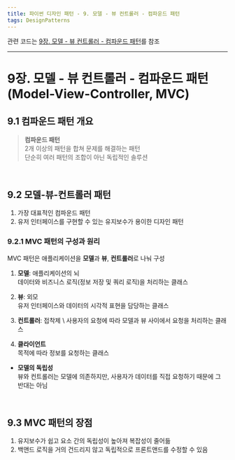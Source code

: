 ```yaml
---
title: 파이썬 디자인 패턴 - 9. 모델 - 뷰 컨트롤러 - 컴파운드 패턴
tags: DesignPatterns
---
```


관련 코드는 [9장. 모델 - 뷰 컨트롤러 - 컴파운드 패턴](https://github.com/alchemine/design_pattern/blob/main/9%EC%9E%A5.%20%EB%AA%A8%EB%8D%B8%20-%20%EB%B7%B0%20%EC%BB%A8%ED%8A%B8%EB%A1%A4%EB%9F%AC%20-%20%EC%BB%B4%ED%8C%8C%EC%9A%B4%EB%93%9C%20%ED%8C%A8%ED%84%B4)를 참조

<!--more-->
---

# 9장. 모델 - 뷰 컨트롤러 - 컴파운드 패턴(Model-View-Controller, MVC)
## 9.1 컴파운드 패턴 개요
> **컴파운드 패턴** \
> 2개 이상의 패턴을 합쳐 문제를 해결하는 패턴 \
> 단순히 여러 패턴의 조합이 아닌 독립적인 솔루션


<br>

## 9.2 모델-뷰-컨트롤러 패턴
1. 가장 대표적인 컴파운드 패턴
2. 유저 인터페이스를 구현할 수 있는 유지보수가 용이한 디자인 패턴


### 9.2.1 MVC 패턴의 구성과 원리
MVC 패턴은 애플리케이션을 **모델**과 **뷰**, **컨트롤러**로 나눠 구성

1. **모델**: 애플리케이션의 뇌 \
데이터와 비즈니스 로직(정보 저장 및 쿼리 로직)을 처리하는 클래스

2. **뷰**: 외모 \
유저 인터페이스와 데이터의 시각적 표현을 담당하는 클래스

3. **컨트롤러**: 접착제 \ 
사용자의 요청에 따라 모델과 뷰 사이에서 요청을 처리하는 클래스

4. **클라이언트** \
목적에 따라 정보를 요청하는 클래스


- **모델의 독립성** \
뷰와 컨트롤러는 모델에 의존하지만, 사용자가 데이터를 직접 요청하기 때문에 그 반대는 아님


<br>

## 9.3 MVC 패턴의 장점
1. 유지보수가 쉽고 요소 간의 독립성이 높아져 복잡성이 줄어듦
2. 백앤드 로직을 거의 건드리지 않고 독립적으로 프론트앤드를 수정할 수 있음

